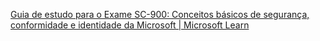[Guia de estudo para o Exame SC-900: Conceitos básicos de segurança, conformidade e identidade da Microsoft | Microsoft Learn](https://learn.microsoft.com/pt-br/credentials/certifications/resources/study-guides/sc-900)
